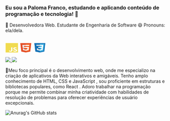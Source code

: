 ### Eu sou a Paloma Franco, estudando e aplicando conteúdo de programação e tecnologia! 👋
🔭 Desenvolvedora Web.
Estudante de Engenharia de Software
😄 Pronouns: ela/dela.

<div style="display: inline_block"><br>

  <img align="center" alt="Paloma-Js" height="30" width="40" src="https://raw.githubusercontent.com/devicons/devicon/master/icons/javascript/javascript-plain.svg">
  <img align="center" alt="Paloma-HTML" height="30" width="40" src="https://raw.githubusercontent.com/devicons/devicon/master/icons/html5/html5-original.svg">
  <img align="center" alt="Paloma-CSS" height="30" width="40" src="https://raw.githubusercontent.com/devicons/devicon/master/icons/css3/css3-original.svg">
 
<div> 

  <a href = "mailto:palomavillasboas380@gmail.com"><img src="https://img.shields.io/badge/-Gmail-%23333?style=for-the-badge&logo=gmail&logoColor=white" target="_blank">
  <a href="https://www.linkedin.com/in/paloma-franco-villas-boas-2382a696" target="_blank"><img src="https://img.shields.io/badge/-LinkedIn-%230077B5?style=for-the-badge&logo=linkedin&logoColor=white" target="_blank"></a> 
  
</div>

🚀Meu foco principal é o desenvolvimento web, onde me especializo na criação de aplicativos da Web interativos e amigáveis. Tenho amplo conhecimento de HTML, CSS e JavaScript ,  sou proficiente em estruturas e bibliotecas populares, como React .
Adoro trabalhar na programação porque me permite combinar minha criatividade com habilidades de resolução de problemas para oferecer experiências de usuário excepcionais.





 ![Anurag's GitHub stats](https://github-readme-stats.vercel.app/api?username=anuraghazra&show_icons=true&theme=radical)

